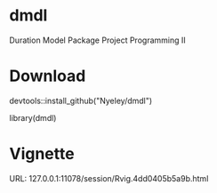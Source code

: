 # dmdl
Duration Model Package Project Programming II

# Download

devtools::install_github("Nyeley/dmdl")

library(dmdl)

# Vignette

URL: 127.0.0.1:11078/session/Rvig.4dd0405b5a9b.html
